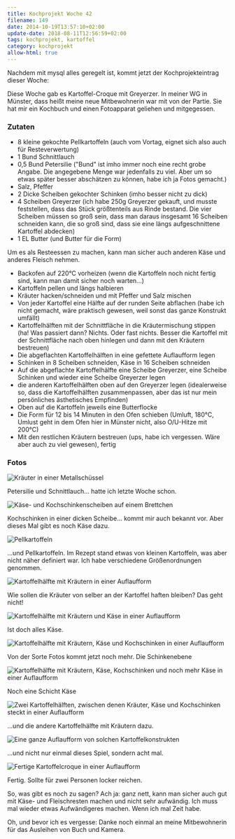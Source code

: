 ```yaml
---
title: Kochprojekt Woche 42
filename: 149
date: 2014-10-19T13:57:10+02:00
update-date: 2018-08-11T12:56:59+02:00
tags: kochprojekt, kartoffel
category: kochprojekt
allow-html: true
---
```

<p>Nachdem mit mysql alles geregelt ist, kommt jetzt der Kochprojekteintrag dieser Woche:</p>
<p>Diese Woche gab es Kartoffel-Croque mit Greyerzer. In meiner WG in Münster, dass heißt meine neue Mitbewohnerin war mit von der Partie. Sie hat mir ein Kochbuch und einen Fotoapparat geliehen und mitgegessen.</p>
<h3>Zutaten</h3>
<ul>
<li>8 kleine gekochte Pellkartoffeln (auch vom Vortag, eignet sich also auch für Resteverwertung)</li>
<li>1 Bund Schnittlauch</li>
<li>0,5 Bund Petersilie ("Bund" ist imho immer noch eine recht grobe Angabe. Die angegebene Menge war jedenfalls zu viel. Aber um so etwas später besser abschätzen zu können, habe ich ja Fotos gemacht.)</li>
<li>Salz, Pfeffer</li>
<li>2 Dicke Scheiben gekochter Schinken (imho besser nicht zu dick)</li>
<li>4 Scheiben Greyerzer (ich habe 250g Greyerzer gekauft, und musste feststellen, dass das Stück größtenteils aus Rinde bestand. Die vier Scheiben müssen so groß sein, dass man daraus insgesamt 16 Scheiben schneiden kann, die so groß sind, dass sie eine längs aufgeschnittene Kartoffel abdecken)</li>
<li>1 EL Butter (und Butter für die Form)</li>
</ul>
<p>Um es als Resteessen zu machen, kann man sicher auch anderen Käse und anderes Fleisch nehmen.</p>
<ul>
<li>Backofen auf 220°C vorheizen (wenn die Kartoffeln noch nicht fertig sind, kann man damit sicher noch warten...)</li>
<li>Kartoffeln pellen und längs halbieren</li>
<li>Kräuter hacken/schneiden und mit Pfeffer und Salz mischen</li>
<li>Von jeder Kartoffel eine Hälfte auf der runden Seite abflachen (habe ich nicht gemacht, wäre praktisch gewesen, weil sonst das ganze Konstrukt umfällt)</li>
<li>Kartoffelhälften mit der Schnittfläche in die Kräutermischung stippen (ha! Was passiert dann? Nichts. Oder fast nichts. Besser die Kartoffel mit der Schnittfläche nach oben hinlegen und dann mit den Kräutern bestreuen)</li>
<li>Die abgeflachten Kartoffelhälften in eine gefettete Auflaufform legen</li>
<li>Schinken in 8 Scheiben schneiden, Käse in 16 Scheiben schneiden</li>
<li>Auf die abgeflachte Kartoffelhälfte eine Scheibe Greyerzer, eine Scheibe Schinken und wieder eine Scheibe Greyerzer legen</li>
<li>die anderen Kartoffelhälften oben auf den Greyerzer legen (idealerweise so, dass die Kartoffelhälften zusammenpassen, aber das ist nur mein persönliches ästhetisches Empfinden)</li>
<li>Oben auf die Kartoffeln jeweils eine Butterflocke</li>
<li>Die Form für 12 bis 14 Minuten in den Ofen schieben (Umluft, 180°C, Umlust geht in dem Ofen hier in Münster nicht, also O/U-Hitze mit 200°C)</li>
<li>Mit den restlichen Kräutern bestreuen (ups, habe ich vergessen. Wäre aber auch zu viel gewesen), fertig</li>
</ul>

<h3>Fotos</h3>
<img src="https://www.strangerthanusual.de/hosted_files/397/download" alt="Kräuter in einer Metallschüssel">
<p>Petersilie und Schnittlauch... hatte ich letzte Woche schon.</p>
<img src="https://www.strangerthanusual.de/hosted_files/398/download" alt="Käse- und Kochschinkenscheiben auf einem Brettchen">
<p>Kochschinken in einer dicken Scheibe... kommt mir auch bekannt vor. Aber dieses Mal gibt es noch Käse dazu.</p>
<img src="https://www.strangerthanusual.de/hosted_files/399/download" alt="Pellkartoffeln">
<p>...und Pellkartoffeln. Im Rezept stand etwas von kleinen Kartoffeln, was aber nicht näher definiert war. Ich habe verschiedene Größenordnungen genommen.</p>
<img src="https://www.strangerthanusual.de/hosted_files/400/download" alt="Kartoffelhälfte mit Kräutern in einer Auflaufform">
<p>Wie sollen die Kräuter von selber an der Kartoffel haften bleiben? Das geht nicht!</p>
<img src="https://www.strangerthanusual.de/hosted_files/401/download" alt="Kartoffelhälfte mit Kräutern und Käse in einer Auflaufform">
<p>Ist doch alles Käse.</p>
<img src="https://www.strangerthanusual.de/hosted_files/402/download" alt="Kartoffelhälfte mit Kräutern, Käse und Kochschinken in einer Auflaufform">
<p>Von der Sorte Fotos kommt jetzt noch mehr. Die Schinkenebene</p>
<img src="https://www.strangerthanusual.de/hosted_files/403/download" alt="Kartoffelhälfte mit Kräutern, Käse, Kochschinken und noch mehr Käse in einer Auflaufform">
<p>Noch eine Schicht Käse</p>
<img src="https://www.strangerthanusual.de/hosted_files/404/download" alt="Zwei Kartoffelhälften, zwischen denen Kräuter, Käse und Kochschinken steckt in einer Auflaufform">
<p>...und die andere Kartoffelhälfte mit Kräutern dazu.</p>
<img src="https://www.strangerthanusual.de/hosted_files/405/download" alt="Eine ganze Auflaufform von solchen Kartoffelkonstrukten">
<p>...und nicht nur einmal dieses Spiel, sondern acht mal.</p>
<img src="https://www.strangerthanusual.de/hosted_files/406/download" alt="Fertige Kartoffelcroque in einer Auflaufform">
<p>Fertig. Sollte für zwei Personen locker reichen.</p>
<p>So, was gibt es noch zu sagen? Ach ja: ganz nett, kann man sicher auch gut mit Käse- und Fleischresten machen und nicht sehr aufwändig. Ich muss mal wieder etwas Aufwändigeres machen. Wenn ich mal Zeit habe.</p>
<p>Oh, und bevor ich es vergesse: Danke noch einmal an meine Mitbewohnerin für das Ausleihen von Buch und Kamera.</p>
